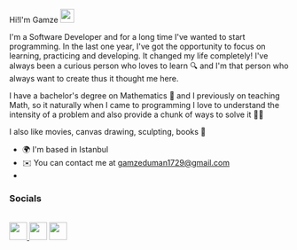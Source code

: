 Hi!I'm Gamze <img src="https://media.giphy.com/media/hvRJCLFzcasrR4ia7z/giphy.gif" width="25px">

I'm a Software Developer and for a long time I've wanted to start programming. In the last one year, I've got the opportunity to focus on learning, practicing and developing. It changed my life completely!
I've always been a curious person who loves to learn 🔍 and I'm that person who always want to create thus it thought me here. 

I have a bachelor's degree on Mathematics 🧮 and I previously on teaching Math, so it naturally when I came to programming I love to understand the intensity of a problem and also provide a chunk of ways to solve it 🤟🏻

I also like movies, canvas drawing, sculpting, books 💞

* 🌍  I'm based in Istanbul
* ✉️  You can contact me at [gamzeduman1729@gmail.com](mailto:gamzeduman1729@gmail.com)
* 
### Socials

<br>
<a href="https://www.github.com/gamzeduman17" target="_blank" rel="noreferrer"><img src="https://raw.githubusercontent.com/danielcranney/readme-generator/main/public/icons/socials/github-dark.svg" width="32" height="32" />
</a> <a href="https://www.linkedin.com/in/gamzeduman" target="_blank" rel="noreferrer">
<img src="https://raw.githubusercontent.com/danielcranney/readme-generator/main/public/icons/socials/linkedin.svg" width="32" height="32" /></a> 
<img src="https://raw.githubusercontent.com/danielcranney/readme-generator/main/public/icons/socials/medium-dark.svg" width="32" height="32" />


